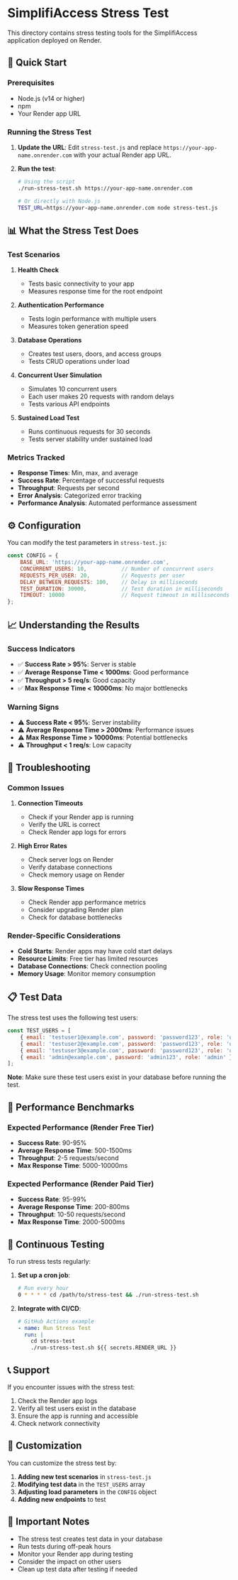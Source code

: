 # SimplifiAccess Stress Test

This directory contains stress testing tools for the SimplifiAccess application deployed on Render.

## 🚀 Quick Start

### Prerequisites
- Node.js (v14 or higher)
- npm
- Your Render app URL

### Running the Stress Test

1. **Update the URL**: Edit `stress-test.js` and replace `https://your-app-name.onrender.com` with your actual Render app URL.

2. **Run the test**:
   ```bash
   # Using the script
   ./run-stress-test.sh https://your-app-name.onrender.com
   
   # Or directly with Node.js
   TEST_URL=https://your-app-name.onrender.com node stress-test.js
   ```

## 📊 What the Stress Test Does

### Test Scenarios

1. **Health Check**
   - Tests basic connectivity to your app
   - Measures response time for the root endpoint

2. **Authentication Performance**
   - Tests login performance with multiple users
   - Measures token generation speed

3. **Database Operations**
   - Creates test users, doors, and access groups
   - Tests CRUD operations under load

4. **Concurrent User Simulation**
   - Simulates 10 concurrent users
   - Each user makes 20 requests with random delays
   - Tests various API endpoints

5. **Sustained Load Test**
   - Runs continuous requests for 30 seconds
   - Tests server stability under sustained load

### Metrics Tracked

- **Response Times**: Min, max, and average
- **Success Rate**: Percentage of successful requests
- **Throughput**: Requests per second
- **Error Analysis**: Categorized error tracking
- **Performance Analysis**: Automated performance assessment

## ⚙️ Configuration

You can modify the test parameters in `stress-test.js`:

```javascript
const CONFIG = {
    BASE_URL: 'https://your-app-name.onrender.com',
    CONCURRENT_USERS: 10,           // Number of concurrent users
    REQUESTS_PER_USER: 20,          // Requests per user
    DELAY_BETWEEN_REQUESTS: 100,    // Delay in milliseconds
    TEST_DURATION: 30000,           // Test duration in milliseconds
    TIMEOUT: 10000                  // Request timeout in milliseconds
};
```

## 📈 Understanding the Results

### Success Indicators
- ✅ **Success Rate > 95%**: Server is stable
- ✅ **Average Response Time < 1000ms**: Good performance
- ✅ **Throughput > 5 req/s**: Good capacity
- ✅ **Max Response Time < 10000ms**: No major bottlenecks

### Warning Signs
- ⚠️ **Success Rate < 95%**: Server instability
- ⚠️ **Average Response Time > 2000ms**: Performance issues
- ⚠️ **Max Response Time > 10000ms**: Potential bottlenecks
- ⚠️ **Throughput < 1 req/s**: Low capacity

## 🔧 Troubleshooting

### Common Issues

1. **Connection Timeouts**
   - Check if your Render app is running
   - Verify the URL is correct
   - Check Render app logs for errors

2. **High Error Rates**
   - Check server logs on Render
   - Verify database connections
   - Check memory usage on Render

3. **Slow Response Times**
   - Check Render app performance metrics
   - Consider upgrading Render plan
   - Check for database bottlenecks

### Render-Specific Considerations

- **Cold Starts**: Render apps may have cold start delays
- **Resource Limits**: Free tier has limited resources
- **Database Connections**: Check connection pooling
- **Memory Usage**: Monitor memory consumption

## 📋 Test Data

The stress test uses the following test users:

```javascript
const TEST_USERS = [
    { email: 'testuser1@example.com', password: 'password123', role: 'user' },
    { email: 'testuser2@example.com', password: 'password123', role: 'user' },
    { email: 'testuser3@example.com', password: 'password123', role: 'user' },
    { email: 'admin@example.com', password: 'admin123', role: 'admin' }
];
```

**Note**: Make sure these test users exist in your database before running the test.

## 🎯 Performance Benchmarks

### Expected Performance (Render Free Tier)
- **Success Rate**: 90-95%
- **Average Response Time**: 500-1500ms
- **Throughput**: 2-5 requests/second
- **Max Response Time**: 5000-10000ms

### Expected Performance (Render Paid Tier)
- **Success Rate**: 95-99%
- **Average Response Time**: 200-800ms
- **Throughput**: 10-50 requests/second
- **Max Response Time**: 2000-5000ms

## 🔄 Continuous Testing

To run stress tests regularly:

1. **Set up a cron job**:
   ```bash
   # Run every hour
   0 * * * * cd /path/to/stress-test && ./run-stress-test.sh
   ```

2. **Integrate with CI/CD**:
   ```yaml
   # GitHub Actions example
   - name: Run Stress Test
     run: |
       cd stress-test
       ./run-stress-test.sh ${{ secrets.RENDER_URL }}
   ```

## 📞 Support

If you encounter issues with the stress test:

1. Check the Render app logs
2. Verify all test users exist in the database
3. Ensure the app is running and accessible
4. Check network connectivity

## 📝 Customization

You can customize the stress test by:

1. **Adding new test scenarios** in `stress-test.js`
2. **Modifying test data** in the `TEST_USERS` array
3. **Adjusting load parameters** in the `CONFIG` object
4. **Adding new endpoints** to test

## 🚨 Important Notes

- The stress test creates test data in your database
- Run tests during off-peak hours
- Monitor your Render app during testing
- Consider the impact on other users
- Clean up test data after testing if needed